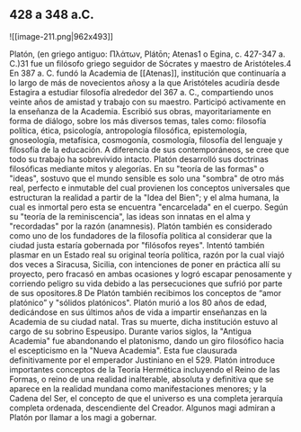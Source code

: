 ## 428 a 348 a.C.
![[image-211.png|962x493]]

Platón, (en griego antiguo: Πλάτων, Plátōn; Atenas1 o Egina, c. 427-347 a. C.)31 fue un filósofo griego seguidor de Sócrates y maestro de Aristóteles.4 En 387 a. C. fundó la Academia de [[Atenas]], institución que continuaría a lo largo de más de novecientos añosy a la que Aristóteles acudiría desde Estagira a estudiar filosofía alrededor del 367 a. C., compartiendo unos veinte años de amistad y trabajo con su maestro. Participó activamente en la enseñanza de la Academia. Escribió sus obras, mayoritariamente en forma de diálogo, sobre los más diversos temas, tales como: filosofía política, ética, psicología, antropología filosófica, epistemología, gnoseología, metafísica, cosmogonía, cosmología, filosofía del lenguaje y filosofía de la educación. A diferencia de sus contemporáneos, se cree que todo su trabajo ha sobrevivido intacto. Platón desarrolló sus doctrinas filosóficas mediante mitos y alegorías. En su "teoría de las formas" o "ideas", sostuvo que el mundo sensible es solo una "sombra" de otro más real, perfecto e inmutable del cual provienen los conceptos universales que estructuran la realidad a partir de la "Idea del Bien"; y el alma humana, la cual es inmortal pero esta se encuentra "encarcelada" en el cuerpo. Según su "teoría de la reminiscencia", las ideas son innatas en el alma y "recordadas" por la razón (anamnesis). Platón también es considerado como uno de los fundadores de la filosofía política al considerar que la ciudad justa estaría gobernada por "filósofos reyes". Intentó también plasmar en un Estado real su original teoría política, razón por la cual viajó dos veces a Siracusa, Sicilia, con intenciones de poner en práctica allí su proyecto, pero fracasó en ambas ocasiones y logró escapar penosamente y corriendo peligro su vida debido a las persecuciones que sufrió por parte de sus opositores.8 De Platón también recibimos los conceptos de “amor platónico” y "sólidos platónicos". Platón murió a los 80 años de edad, dedicándose en sus últimos años de vida a impartir enseñanzas en la Academia de su ciudad natal. Tras su muerte, dicha institución estuvo al cargo de su sobrino Espeusipo. Durante varios siglos, la "Antigua Academia" fue abandonando el platonismo, dando un giro filosófico hacia el escepticismo en la "Nueva Academia". Esta fue clausurada definitivamente por el emperador Justiniano en el 529. Platón introduce importantes conceptos de la Teoría Hermética incluyendo el Reino de las Formas, o reino de una realidad inalterable, absoluta y definitiva que se aparece en la realidad mundana como manifestaciones menores; y la Cadena del Ser, el concepto de que el universo es una completa jerarquía completa ordenada, descendiente del Creador. Algunos magi admiran a Platón por llamar a los magi a gobernar.